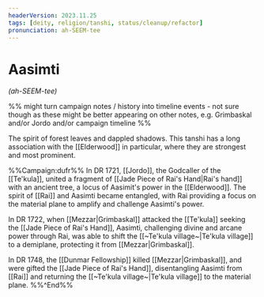 ```yaml
---
headerVersion: 2023.11.25
tags: [deity, religion/tanshi, status/cleanup/refactor]
pronunciation: ah-SEEM-tee
---
```

# Aasimti
*(ah-SEEM-tee)*

%% might turn campaign notes / history into timeline events - not sure though as these might be better appearing on other notes, e.g. Grimbaskal and/or Jordo and/or campaign timeline %%

The spirit of forest leaves and dappled shadows. This tanshi has a long association with the [[Elderwood]] in particular, where they are strongest and most prominent. 

%%Campaign:dufr%%
In DR 1721, [[Jordo]], the Godcaller of the [[Te'kula]], united a fragment of [[Jade Piece of Rai's Hand|Rai's hand]] with an ancient tree, a locus of Aasimit's power in the [[Elderwood]]. The spirit of [[Rai]] and Aasimti became entangled, with Rai providing a focus on the material plane to amplify and challenge Aasimti's power. 

In DR 1722, when [[Mezzar|Grimbaskal]] attacked the [[Te'kula]] seeking the [[Jade Piece of Rai's Hand]], Aasimti, challenging divine and arcane power through Rai, was able to shift the [[~Te'kula village~|Te'kula village]] to a demiplane, protecting it from [[Mezzar|Grimbaskal]]. 

In DR 1748, the [[Dunmar Fellowship]] killed [[Mezzar|Grimbaskal]], and were gifted the [[Jade Piece of Rai's Hand]], disentangling Aasimti from [[Rai]] and returning the [[~Te'kula village~|Te'kula village]] to the material plane. 
%%^End%%


